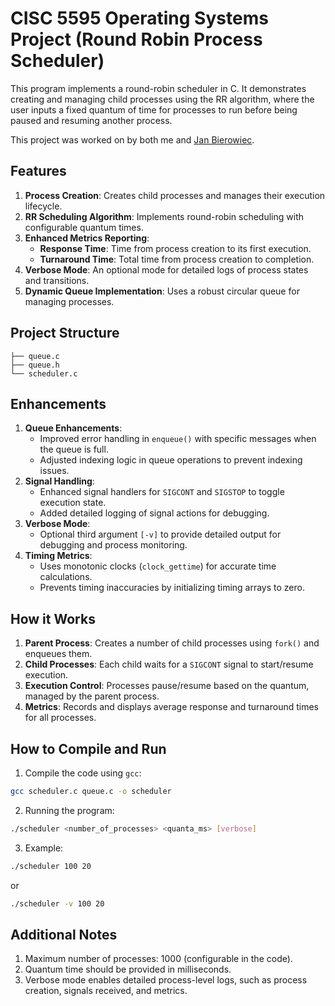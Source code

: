 # CISC 5595 Operating Systems Project (Round Robin Process Scheduler)

This program implements a round-robin scheduler in C. It demonstrates creating and managing child processes using the RR algorithm, where the user inputs a fixed quantum of time for processes to run before being paused and resuming another process.

This project was worked on by both me and [Jan Bierowiec](https://github.com/jbierowiec). 

## Features
1. **Process Creation**: Creates child processes and manages their execution lifecycle.
2. **RR Scheduling Algorithm**: Implements round-robin scheduling with configurable quantum times.
3. **Enhanced Metrics Reporting**:
   - **Response Time**: Time from process creation to its first execution.
   - **Turnaround Time**: Total time from process creation to completion.
4. **Verbose Mode**: An optional mode for detailed logs of process states and transitions.
5. **Dynamic Queue Implementation**: Uses a robust circular queue for managing processes.

## Project Structure

```plaintext
├── queue.c
├── queue.h
└── scheduler.c
```

## Enhancements

1. **Queue Enhancements**:
   - Improved error handling in `enqueue()` with specific messages when the queue is full.
   - Adjusted indexing logic in queue operations to prevent indexing issues.
2. **Signal Handling**:
   - Enhanced signal handlers for `SIGCONT` and `SIGSTOP` to toggle execution state.
   - Added detailed logging of signal actions for debugging.
3. **Verbose Mode**:
   - Optional third argument `[-v]` to provide detailed output for debugging and process monitoring.
4. **Timing Metrics**:
   - Uses monotonic clocks (`clock_gettime`) for accurate time calculations.
   - Prevents timing inaccuracies by initializing timing arrays to zero.

## How it Works

1. **Parent Process**: Creates a number of child processes using `fork()` and enqueues them.
2. **Child Processes**: Each child waits for a `SIGCONT` signal to start/resume execution.
3. **Execution Control**: Processes pause/resume based on the quantum, managed by the parent process.
4. **Metrics**: Records and displays average response and turnaround times for all processes.

## How to Compile and Run

1. Compile the code using `gcc`:
  ```bash
  gcc scheduler.c queue.c -o scheduler
  ```
2. Running the program:
  ```bash
  ./scheduler <number_of_processes> <quanta_ms> [verbose]
  ```
3. Example:
  ```bash
  ./scheduler 100 20
  ```
  or
   ```bash
  ./scheduler -v 100 20
  ```

## Additional Notes

1. Maximum number of processes: 1000 (configurable in the code).
2. Quantum time should be provided in milliseconds.
3. Verbose mode enables detailed process-level logs, such as process creation, signals received, and metrics.
